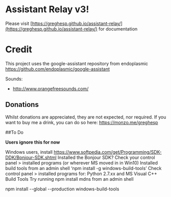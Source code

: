 # Assistant Relay v3!

Please visit [https://greghesp.github.io/assistant-relay/](https://greghesp.github.io/assistant-relay/) for documentation

# Credit
This project uses the google-assistant repository from endoplasmic
https://github.com/endoplasmic/google-assistant

Sounds:
- http://www.orangefreesounds.com/

## Donations
Whilst donations are appreciated, they are not expected, nor required.  If you want to buy me a drink, you can do so here:
https://monzo.me/greghesp


##To Do

**Users ignore this for now**

Windows users, install https://www.softpedia.com/get/Programming/SDK-DDK/Bonjour-SDK.shtml
Installed the Bonjour SDK? Check your control panel > installed programs (or wherever MS moved in in Win10)
Installed build tools from an admin shell ‘npm install -g windows-build-tools’
Check control panel > installed programs for: Python 2.7.xx and MS Visual C++ Build Tools
Try running npm install mdns from an admin shell

npm install --global --production windows-build-tools